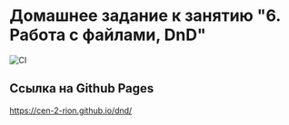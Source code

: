 # Домашнее задание к занятию "6. Работа с файлами, DnD"
![CI](https://github.com/Cen-2-rion/dnd/actions/workflows/web.yml/badge.svg)
## Ссылка на Github Pages
https://cen-2-rion.github.io/dnd/
